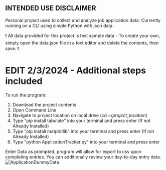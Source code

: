 ## INTENDED USE DISCLAIMER ##
Personal project used to collect and analyze job application data. Currently running on a CLI using simple Python with json data. 

❗ All data provided for this project is test sample data - To create your own, simply open the data.json file in a text editor and delete the contents, then save. ❗

# EDIT 2/3/2024 - Additional steps included
To run the program:
1. Download the project contents
2. Open Command Line
3. Navigate to project location on local drive (cd ~/*project_location*)
4. Type "pip install tabulate" into your terminal and press enter (If not Already Installed)
5. Type "pip install matplotlib" into your terminal and press enter (If not Already Installed)
6. Type "python ApplicationTracker.py" into your terminal and press enter

Enter Data as prompted, program will allow for export to csv upon completing entries. You can additionally review your day-to-day entry data.
![ApplicationDummyData](https://github.com/user-attachments/assets/6a2335d6-2cdb-408c-8b7d-179fe81e4d2b)


